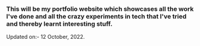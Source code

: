 ### This will be my portfolio website which showcases all the work I've done and all the crazy experiments in tech that I've tried and thereby learnt interesting stuff.

Updated on:- 12 October, 2022.